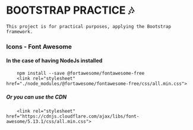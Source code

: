 # BOOTSTRAP PRACTICE :notes:
    This project is for practical purposes, applying the Bootstrap framework.


### Icons - Font Awesome
#### In the case of having NodeJs installed 
```
    npm install --save @fortawesome/fontawesome-free
    <link rel="stylesheet" href="./node_modules/@fortawesome/fontawesome-free/css/all.min.css">
```
##### Or you can use the CDN
```
    <link rel="stylesheet" href="https://cdnjs.cloudflare.com/ajax/libs/font-awesome/5.13.1/css/all.min.css">
```
